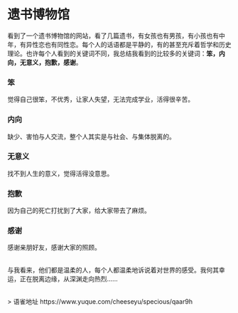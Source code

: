 # 遗书博物馆
看到了一个遗书博物馆的网站，看了几篇遗书，有女孩也有男孩，有小孩也有中年，有异性恋也有同性恋。每个人的话语都是平静的，有的甚至充斥着哲学和历史理论。也许每个人看到的关键词不同，我总结我看到的比较多的关键词：**笨，内向，无意义，抱歉，感谢**。

### 笨

觉得自己很笨，不优秀，让家人失望，无法完成学业，活得很辛苦。

### 内向

缺少、害怕与人交流，整个人其实是与社会、与集体脱离的。

### 无意义

找不到人生的意义，觉得活得没意思。

### 抱歉

因为自己的死亡打扰到了大家，给大家带去了麻烦。

### 感谢

感谢亲朋好友，感谢大家的照顾。  
​

与我看来，他们都是温柔的人，每个人都温柔地诉说着对世界的感受。我何其幸运，正在脱离边缘，从深渊走向热烈......
  
<br />
> 语雀地址 https://www.yuque.com/cheeseyu/specious/qaar9h